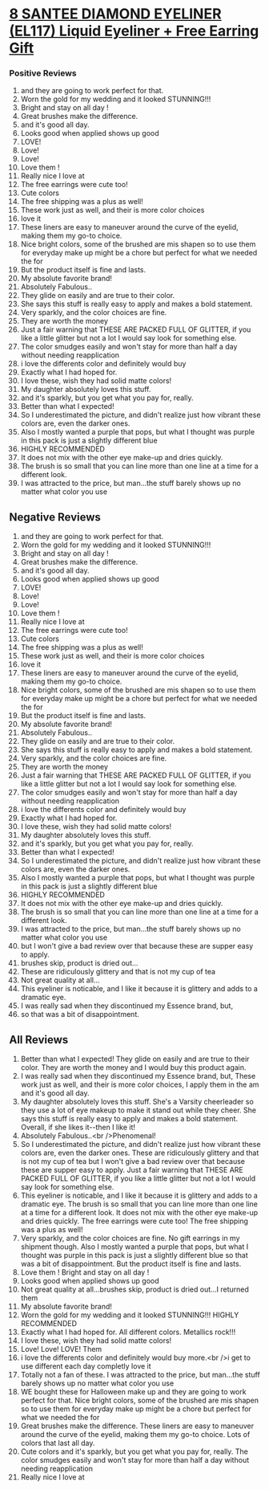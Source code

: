 # [8 SANTEE DIAMOND EYELINER (EL117) Liquid Eyeliner + Free Earring Gift](https://products.checkmycream.com/products/8-SANTEE-DIAMOND-EYELINER-(EL117)-Liquid-Eyeliner-+-Free-Earring-Gift.html)

### Positive Reviews

<ol>
      <li>and they are going to work perfect for that.</li>
      <li>Worn the gold for my wedding and it looked STUNNING!!!</li>
      <li>Bright and stay on all day !</li>
      <li>Great brushes make the difference.</li>
      <li>and it&#x27;s good all day.</li>
      <li>Looks good when applied shows up good</li>
      <li>LOVE!</li>
      <li>Love!</li>
      <li>Love!</li>
      <li>Love them !</li>
      <li>Really nice I love at</li>
      <li>The free earrings were cute too!</li>
      <li>Cute colors</li>
      <li>The free shipping was a plus as well!</li>
      <li>These work just as well, and their is more color choices</li>
      <li>love it</li>
      <li>These liners are easy to maneuver around the curve of the eyelid, making them my go-to choice.</li>
      <li>Nice bright colors, some of the brushed are mis shapen so to use them for everyday make up might be a chore but perfect for what we needed the for</li>
      <li>But the product itself is fine and lasts.</li>
      <li>My absolute favorite brand!</li>
      <li>Absolutely Fabulous..</li>
      <li>They glide on easily and are true to their color.  </li>
      <li>She says this stuff is really easy to apply and makes a bold statement.  </li>
      <li>Very sparkly, and the color choices are fine.</li>
      <li>They are worth the money</li>
      <li>Just a fair warning that THESE ARE PACKED FULL OF GLITTER, if you like a little glitter but not a lot I would say look for something else.</li>
      <li>The color smudges easily and won&#x27;t stay for more than half a day without needing reapplication</li>
      <li>i love the differents color and definitely would buy</li>
      <li>Exactly what I had hoped for.</li>
      <li>I love these, wish they had solid matte colors!</li>
      <li>My daughter absolutely loves this stuff.  </li>
      <li>and it&#x27;s sparkly, but you get what you pay for, really.</li>
      <li>Better than what I expected!  </li>
      <li>So I underestimated the picture, and didn&#x27;t realize just how vibrant these colors are, even the darker ones.</li>
      <li>Also I mostly wanted a purple that pops, but what I thought was purple in this pack is just a slightly different blue</li>
      <li>HIGHLY RECOMMENDED</li>
      <li>It does not mix with the other eye make-up and dries quickly.</li>
      <li>The brush is so small that you can line more than one line at a time for a different look.</li>
      <li>I was attracted to the price, but man...the stuff barely shows up no matter what color you use</li>
</ol>


<h2>Negative Reviews</h2>
<ol>
<li> and they are going to work perfect for that.</li>
<li> Worn the gold for my wedding and it looked STUNNING!!!</li>
<li> Bright and stay on all day !</li>
<li> Great brushes make the difference.</li>
<li> and it&#x27;s good all day.</li>
<li> Looks good when applied shows up good</li>
<li> LOVE!</li>
<li> Love!</li>
<li> Love!</li>
<li> Love them !</li>
<li> Really nice I love at</li>
<li> The free earrings were cute too!</li>
<li> Cute colors</li>
<li> The free shipping was a plus as well!</li>
<li> These work just as well, and their is more color choices</li>
<li> love it</li>
<li> These liners are easy to maneuver around the curve of the eyelid, making them my go-to choice.</li>
<li> Nice bright colors, some of the brushed are mis shapen so to use them for everyday make up might be a chore but perfect for what we needed the for</li>
<li> But the product itself is fine and lasts.</li>
<li> My absolute favorite brand!</li>
<li> Absolutely Fabulous..</li>
<li> They glide on easily and are true to their color.  </li>
<li> She says this stuff is really easy to apply and makes a bold statement.  </li>
<li> Very sparkly, and the color choices are fine.</li>
<li> They are worth the money</li>
<li> Just a fair warning that THESE ARE PACKED FULL OF GLITTER, if you like a little glitter but not a lot I would say look for something else.</li>
<li> The color smudges easily and won&#x27;t stay for more than half a day without needing reapplication</li>
<li> i love the differents color and definitely would buy</li>
<li> Exactly what I had hoped for.</li>
<li> I love these, wish they had solid matte colors!</li>
<li> My daughter absolutely loves this stuff.  </li>
<li> and it&#x27;s sparkly, but you get what you pay for, really.</li>
<li> Better than what I expected!  </li>
<li> So I underestimated the picture, and didn&#x27;t realize just how vibrant these colors are, even the darker ones.</li>
<li> Also I mostly wanted a purple that pops, but what I thought was purple in this pack is just a slightly different blue</li>
<li> HIGHLY RECOMMENDED</li>
<li> It does not mix with the other eye make-up and dries quickly.</li>
<li> The brush is so small that you can line more than one line at a time for a different look.</li>
<li> I was attracted to the price, but man...the stuff barely shows up no matter what color you use</li>
<li> but I won&#x27;t give a bad review over that because these are supper easy to apply.</li>
<li> brushes skip, product is dried out...</li>
<li> These are ridiculously glittery and that is not my cup of tea</li>
<li> Not great quality at all...</li>
<li> This eyeliner is noticable, and I like it because it is glittery and adds to a dramatic eye.</li>
<li> I was really sad when they discontinued my Essence brand, but,</li>
<li> so that was a bit of disappointment.</li>
</ol>

<h2>All Reviews</h2>

<ol>
    <li> Better than what I expected!  They glide on easily and are true to their color.  They are worth the money and I would buy this product again.</li>
    <li> I was really sad when they discontinued my Essence brand, but, These work just as well, and their is more color choices, I apply  them in the am and it&#x27;s good all day.</li>
    <li> My daughter absolutely loves this stuff.  She&#x27;s a Varsity cheerleader so they use a lot of eye makeup to make it stand out while they cheer.  She says this stuff is really easy to apply and makes a bold statement.  Overall, if she likes it--then I like it!</li>
    <li> Absolutely Fabulous..&lt;br /&gt;Phenomenal!</li>
    <li> So I underestimated the picture, and didn&#x27;t realize just how vibrant these colors are, even the darker ones. These are ridiculously glittery and that is not my cup of tea but I won&#x27;t give a bad review over that because these are supper easy to apply. Just a fair warning that THESE ARE PACKED FULL OF GLITTER, if you like a little glitter but not a lot I would say look for something else.</li>
    <li> This eyeliner is noticable, and I like it because it is glittery and adds to a dramatic eye. The brush is so small that you can line more than one line at a time for a different look. It does not mix with the other eye make-up and dries quickly. The free earrings were cute too! The free shipping was a plus as well!</li>
    <li> Very sparkly, and the color choices are fine. No gift earrings in my shipment though. Also I mostly wanted a purple that pops, but what I thought was purple in this pack is just a slightly different blue so that was a bit of disappointment. But the product itself is fine and lasts.</li>
    <li> Love them ! Bright and stay on all day !</li>
    <li> Looks good when applied shows up good</li>
    <li> Not great quality at all...brushes skip, product is dried out...I returned them</li>
    <li> My absolute favorite brand!</li>
    <li> Worn the gold for my wedding and it looked STUNNING!!! HIGHLY RECOMMENDED</li>
    <li> Exactly what I had hoped for. All different colors. Metallics rock!!!</li>
    <li> I love these, wish they had solid matte colors!</li>
    <li> Love! Love! LOVE! Them</li>
    <li> i love the differents color and definitely would buy more.&lt;br /&gt;i get to use different each day completly love it</li>
    <li> Totally not a fan of these. I was attracted to the price, but man...the stuff barely shows up no matter what color you use</li>
    <li> WE bought these for Halloween make up and they are going to work perfect for that. Nice bright colors, some of the brushed are mis shapen so to use them for everyday make up might be a chore but perfect for what we needed the for</li>
    <li> Great brushes make the difference. These liners are easy to maneuver around the curve of the eyelid, making them my go-to choice. Lots of colors that last all day.</li>
    <li> Cute colors and it&#x27;s sparkly, but you get what you pay for, really. The color smudges easily and won&#x27;t stay for more than half a day without needing reapplication</li>
    <li> Really nice I love at</li>
</ol>




